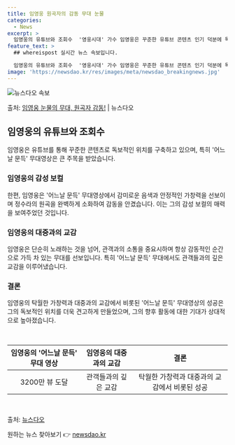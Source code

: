 ```yaml
---
title: 임영웅 원곡자의 감동 무대 눈물
categories:
  - News
excerpt: >
  임영웅의 유튜브와 조회수  '영웅시대' 가수 임영웅은 꾸준한 유튜브 콘텐츠 인기 덕분에 독보적인 위치를 계속…
feature_text: >
  ## whereispost 실시간 뉴스 속보입니다.

  임영웅의 유튜브와 조회수  '영웅시대' 가수 임영웅은 꾸준한 유튜브 콘텐츠 인기 덕분에 독보적인 위치를 계속…
image: 'https://newsdao.kr/res/images/meta/newsdao_breakingnews.jpg'
---
```


![뉴스다오 속보](https://newsdao.kr/res/images/meta/newsdao_breakingnews.jpg)

<p>출처: <a href="https://newsdao.kr/4522" rel="dofollow">임영웅 눈물의 무대, 원곡자 감동!</a> | 뉴스다오</p>

<h2 data-ke-size="size26">임영웅의 유튜브와 조회수</h2>
임영웅은 유튜브를 통해 꾸준한 콘텐츠로 독보적인 위치를 구축하고 있으며, 특히 '어느날 문득' 무대영상은 큰 주목을 받았습니다.

<h3>임영웅의 감성 보컬</h3>
한편, 임영웅은 '어느날 문득' 무대영상에서 감미로운 음색과 안정적인 가창력을 선보이며 정수라의 원곡을 완벽하게 소화하여 감동을 안겼습니다. 이는 그의 감성 보컬의 매력을 보여주었던 것입니다.

<h3>임영웅의 대중과의 교감</h3>
임영웅은 단순히 노래하는 것을 넘어, 관객과의 소통을 중요시하며 항상 감동적인 순간으로 가득 차 있는 무대를 선보입니다. 특히 '어느날 문득' 무대에서도 관객들과의 깊은 교감을 이루어냈습니다.

<h3>결론</h3>
임영웅의 탁월한 가창력과 대중과의 교감에서 비롯된 '어느날 문득' 무대영상의 성공은 그의 독보적인 위치를 더욱 견고하게 만들었으며, 그의 향후 활동에 대한 기대가 상대적으로 높아졌습니다.

<p data-ke-size="size16">&nbsp;</p>

<table>
	<thead>
		<tr>
			<th style="text-align: center;">임영웅의 '어느날 문득' 무대 영상</th>
			<th style="text-align: center;">임영웅의 대중과의 교감</th>
			<th style="text-align: center;">결론</th>
		</tr>
	</thead>
	<tbody>
		<tr>
			<td style="text-align: center;">3200만 뷰 도달</td>
			<td style="text-align: center;">관객들과의 깊은 교감</td>
			<td style="text-align: center;">탁월한 가창력과 대중과의 교감에서 비롯된 성공</td>
		</tr>
	</tbody>
</table>

<p data-ke-size="size16">&nbsp;</p>

출처: [뉴스다오](https://newsdao.kr/4522) 

원하는 뉴스 찾아보기 👉 <a href="https://newsdao.kr" rel="dofollow">newsdao.kr</a>


